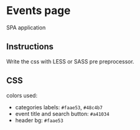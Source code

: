 # Events page
SPA application

## Instructions
Write the css with LESS or SASS pre preprocessor.

## CSS
colors used:
- categories labels: `#faae53`, `#48c4b7`
- event title and search button: `#a41034`
- header bg: `#faae53`